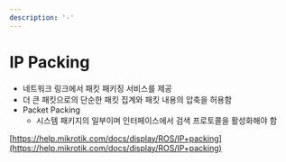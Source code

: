 ```yaml
---
description: '-'
---
```


# IP Packing

* 네트워크 링크에서 패킷 패키징 서비스를 제공&#x20;
* 더 큰 패킷으로의 단순한 패킷 집계와 패킷 내용의 압축을 허용함&#x20;
* Packet Packing
  * 시스템 패키지의 일부이며 인터페이스에서 검색 프로토콜을 활성화해야 함&#x20;





[https://help.mikrotik.com/docs/display/ROS/IP+packing](https://help.mikrotik.com/docs/display/ROS/IP+packing)
